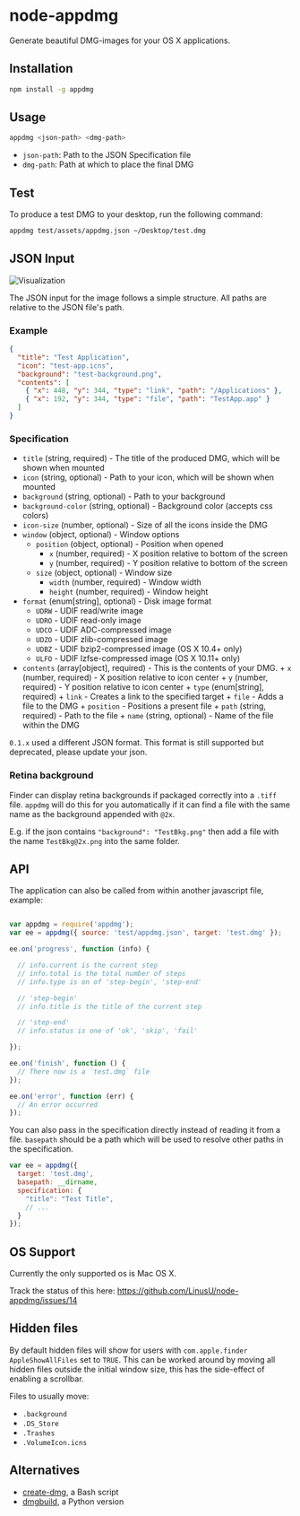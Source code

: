 # node-appdmg

Generate beautiful DMG-images for your OS X applications.

## Installation

```sh
npm install -g appdmg
```

## Usage

```sh
appdmg <json-path> <dmg-path>
```

- `json-path`: Path to the JSON Specification file
- `dmg-path`:  Path at which to place the final DMG

## Test

To produce a test DMG to your desktop, run the following command:

```sh
appdmg test/assets/appdmg.json ~/Desktop/test.dmg
```

## JSON Input

![Visualization](/help/help.png?raw=true)

The JSON input for the image follows a simple structure. All paths are relative to
the JSON file's path.

### Example

```json
{
  "title": "Test Application",
  "icon": "test-app.icns",
  "background": "test-background.png",
  "contents": [
    { "x": 448, "y": 344, "type": "link", "path": "/Applications" },
    { "x": 192, "y": 344, "type": "file", "path": "TestApp.app" }
  ]
}
```

### Specification

+ `title` (string, required) - The title of the produced DMG, which will be shown when mounted
+ `icon` (string, optional) - Path to your icon, which will be shown when mounted
+ `background` (string, optional) - Path to your background
+ `background-color` (string, optional) - Background color (accepts css colors)
+ `icon-size` (number, optional) - Size of all the icons inside the DMG
+ `window` (object, optional) - Window options
    + `position` (object, optional) - Position when opened
        + `x` (number, required) - X position relative to bottom of the screen
        + `y` (number, required) - Y position relative to bottom of the screen
    + `size` (object, optional) - Window size
        + `width` (number, required) - Window width
        + `height` (number, required) - Window height
+ `format` (enum[string], optional) - Disk image format
    + `UDRW` - UDIF read/write image
    + `UDRO` - UDIF read-only image
    + `UDCO` - UDIF ADC-compressed image
    + `UDZO` - UDIF zlib-compressed image
    + `UDBZ` - UDIF bzip2-compressed image (OS X 10.4+ only)
    + `ULFO` - UDIF lzfse-compressed image (OS X 10.11+ only)
+ `contents` (array[object], required) - This is the contents of your DMG.
      + `x` (number, required) - X position relative to icon center
      + `y` (number, required) - Y position relative to icon center
      + `type` (enum[string], required)
          + `link` - Creates a link to the specified target
          + `file` - Adds a file to the DMG
          + `position` - Positions a present file
      + `path` (string, required) - Path to the file
      + `name` (string, optional) - Name of the file within the DMG

`0.1.x` used a different JSON format. This format is still supported but
deprecated, please update your json.

### Retina background

Finder can display retina backgrounds if packaged correctly into a `.tiff`
file. `appdmg` will do this for you automatically if it can find a file
with the same name as the background appended with `@2x`.

E.g. if the json contains `"background": "TestBkg.png"` then add a file
with the name `TestBkg@2x.png` into the same folder.

## API

The application can also be called from within
another javascript file, example:

```javascript

var appdmg = require('appdmg');
var ee = appdmg({ source: 'test/appdmg.json', target: 'test.dmg' });

ee.on('progress', function (info) {

  // info.current is the current step
  // info.total is the total number of steps
  // info.type is on of 'step-begin', 'step-end'

  // 'step-begin'
  // info.title is the title of the current step

  // 'step-end'
  // info.status is one of 'ok', 'skip', 'fail'

});

ee.on('finish', function () {
  // There now is a `test.dmg` file
});

ee.on('error', function (err) {
  // An error occurred
});

```

You can also pass in the specification directly instead of reading it from a file. `basepath` should be a path which will be used to resolve other paths in the specification.

```javascript
var ee = appdmg({
  target: 'test.dmg',
  basepath: __dirname,
  specification: {
    "title": "Test Title",
    // ...
  }
});
```

## OS Support

Currently the only supported os is Mac OS X.

Track the status of this here: https://github.com/LinusU/node-appdmg/issues/14

## Hidden files

By default hidden files will show for users with `com.apple.finder AppleShowAllFiles`
set to `TRUE`. This can be worked around by moving all hidden files outside the initial
window size, this has the side-effect of enabling a scrollbar.

Files to usually move:

- `.background`
- `.DS_Store`
- `.Trashes`
- `.VolumeIcon.icns`

## Alternatives

* [create-dmg](https://github.com/andreyvit/create-dmg/blob/master/README.md), a Bash script
* [dmgbuild](https://pypi.python.org/pypi/dmgbuild), a Python version
